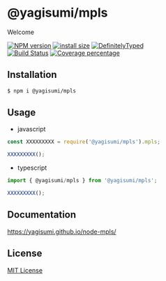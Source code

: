 # @yagisumi/mpls

Welcome

[![NPM version][npm-image]][npm-url] [![install size][packagephobia-image]][packagephobia-url] [![DefinitelyTyped][dts-image]][dts-url]  
[![Build Status][travis-image]][travis-url] [![Coverage percentage][coveralls-image]][coveralls-url]

## Installation

```sh
$ npm i @yagisumi/mpls
```

## Usage

- javascript

```js
const XXXXXXXXX = require('@yagisumi/mpls').mpls;

XXXXXXXXX();
```

- typescript

```ts
import { @yagisumi/mpls } from '@yagisumi/mpls';

XXXXXXXXX();
```

## Documentation

https://yagisumi.github.io/node-mpls/

## License

[MIT License](https://opensource.org/licenses/MIT)

[npm-image]: https://img.shields.io/npm/v/@yagisumi/mpls.svg?style=flat-square
[npm-url]: https://npmjs.org/package/@yagisumi/mpls
[packagephobia-image]: https://flat.badgen.net/packagephobia/install/@yagisumi/mpls
[packagephobia-url]: https://packagephobia.now.sh/result?p=@yagisumi/mpls
[travis-image]: https://img.shields.io/travis/yagisumi/node-mpls.svg?style=flat-square
[travis-url]: https://travis-ci.org/yagisumi/node-mpls
[coveralls-image]: https://img.shields.io/coveralls/yagisumi/node-mpls.svg?style=flat-square
[coveralls-url]: https://coveralls.io/github/yagisumi/node-mpls?branch=master
[dts-image]: https://img.shields.io/badge/DefinitelyTyped-.d.ts-blue.svg?style=flat-square
[dts-url]: http://definitelytyped.org
